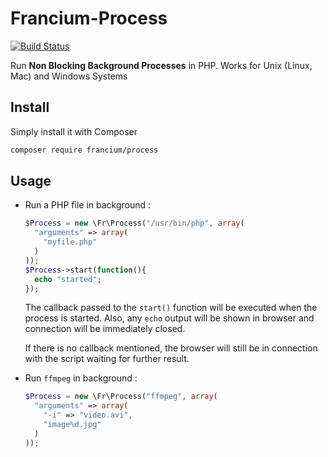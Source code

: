 # Francium-Process

[![Build Status](https://travis-ci.org/subins2000/Francium-Process.svg?branch=dev-master)](https://travis-ci.org/subins2000/Francium-Process)

Run **Non Blocking Background Processes** in PHP. Works for Unix (Linux, Mac) and Windows Systems

## Install

Simply install it with Composer
```bash
composer require francium/process
```

## Usage

* Run a PHP file in background :
  ```php
  $Process = new \Fr\Process("/usr/bin/php", array(
    "arguments" => array(
      "myfile.php"
    )
  ));
  $Process->start(function(){
    echo "started";
  });
  ```
  The callback passed to the `start()` function will be executed when the process is started. Also, any `echo` output will be shown in browser and connection will be immediately closed.
  
  If there is no callback mentioned, the browser will still be in connection with the script waiting for further result.

* Run `ffmpeg` in background :
  ```php
  $Process = new \Fr\Process("ffmpeg", array(
    "arguments" => array(
      "-i" => "video.avi",
      "image%d.jpg"
    )
  ));
